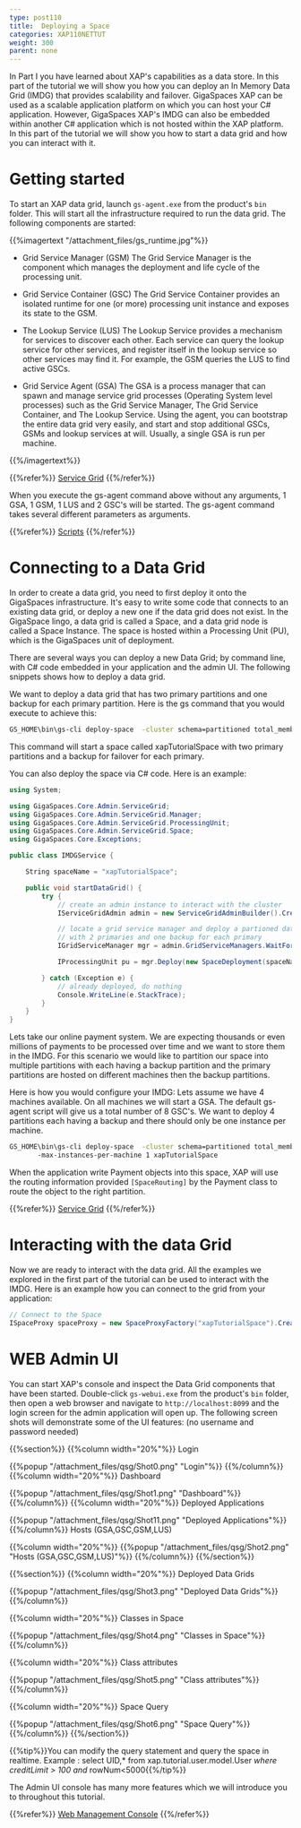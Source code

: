 ```yaml
---
type: post110
title:  Deploying a Space
categories: XAP110NETTUT
weight: 300
parent: none
---
```





In Part I you have learned about XAP's capabilities as a data store. In this part of the tutorial we will show you how you can deploy an In Memory Data Grid (IMDG) that provides scalability and failover. GigaSpaces XAP can be used as a scalable application platform on which you can host your C# application. However, GigaSpaces XAP's IMDG can also be embedded within another C# application which is not hosted within the XAP platform. In this part of the tutorial we will show you how to start a data grid and how you can interact with it.

# Getting started

To start an XAP data grid, launch `gs-agent.exe` from the product's `bin` folder. This will start all the infrastructure required to run the data grid. The following components are started: 

{{%imagertext "/attachment_files/gs_runtime.jpg"%}}

- Grid Service Manager (GSM)
The Grid Service Manager is the component which manages the deployment and life cycle of the processing unit.
 

- Grid Service Container (GSC)
The Grid Service Container provides an isolated runtime for one (or more) processing unit instance and exposes its state to the GSM.



- The Lookup Service (LUS)
The Lookup Service provides a mechanism for services to discover each other. Each service can query the lookup service for other services, and register itself in the lookup service so other services may find it. For example, the GSM queries the LUS to find active GSCs.

- Grid Service Agent (GSA)
The GSA is a process manager that can spawn and manage service grid processes (Operating System level processes) such as the Grid Service Manager, The Grid Service Container, and The Lookup Service. Using the agent, you can bootstrap the entire data grid very easily, and start and stop additional GSCs, GSMs and lookup services at will. Usually, a single GSA is run per machine.

{{%/imagertext%}}

{{%refer%}}
[Service Grid](/product_overview/service-grid.html)
{{%/refer%}}


When you execute the gs-agent command above without any arguments, 1 GSA, 1 GSM, 1 LUS and 2 GSC's will be started. The gs-agent command takes several different parameters as arguments.


{{%refer%}}
[Scripts]({{%currentadmurl%}}/scripts.html)
{{%/refer%}}


 
# Connecting to a Data Grid

In order to create a data grid, you need to first deploy it onto the GigaSpaces infrastructure. It's easy to write some code that connects to an existing data grid, or deploy a new one if the data grid does not exist. In the GigaSpace lingo, a data grid is called a Space, and a data grid node is called a Space Instance. The space is hosted within a Processing Unit (PU), which is the GigaSpaces unit of deployment. 

There are several ways you can deploy a new Data Grid; by command line, with C# code embedded in your application and the admin UI. The following snippets shows how to deploy a data grid.

We want to deploy a data grid that has two primary partitions and one backup for each primary partition.
Here is the gs command that you would execute to achieve this:

```bash
GS_HOME\bin\gs-cli deploy-space  -cluster schema=partitioned total_members=2,1  xapTutorialSpace
```
This command will start a space called xapTutorialSpace with two primary partitions and a backup for failover for each primary. 

You can also deploy the space via C# code. Here is an example:

```csharp
using System;

using GigaSpaces.Core.Admin.ServiceGrid;
using GigaSpaces.Core.Admin.ServiceGrid.Manager;
using GigaSpaces.Core.Admin.ServiceGrid.ProcessingUnit;
using GigaSpaces.Core.Admin.ServiceGrid.Space;
using GigaSpaces.Core.Exceptions;

public class IMDGService {

	String spaceName = "xapTutorialSpace";

	public void startDataGrid() {
		try {
			// create an admin instance to interact with the cluster
			IServiceGridAdmin admin = new ServiceGridAdminBuilder().CreateAdmin();

			// locate a grid service manager and deploy a partioned data grid
			// with 2 primaries and one backup for each primary
			IGridServiceManager mgr = admin.GridServiceManagers.WaitForAtLeastOne();

			IProcessingUnit pu = mgr.Deploy(new SpaceDeployment(spaceName).Partitioned(2, 1));

		} catch (Exception e) {
			// already deployed, do nothing
			Console.WriteLine(e.StackTrace);
		}
	}
}
```

Lets take our online payment system. We are expecting thousands or even millions of payments to be processed over time and we want to store them in the IMDG. For this scenario we would like to partition our space into multiple partitions with each having a backup partition and the primary partitions are hosted on different machines then the backup partitions. 

Here is how you would configure your IMDG:
Lets assume we have 4 machines available. On all machines we will start a GSA. The default gs-agent script will give us a total number of 8 GSC's. We want to deploy 4 partitions each having a backup and there should only be one instance per machine. 


```bash
GS_HOME\bin\gs-cli deploy-space  -cluster schema=partitioned total_members=4,1 
       -max-instances-per-machine 1 xapTutorialSpace
```
When the application write Payment objects into this space, XAP will use the routing information provided `[SpaceRouting]` by the Payment class to route the object to the right partition.



{{%refer%}}
[Service Grid](/product_overview/space-topologies.html)
{{%/refer%}}



# Interacting with the data Grid
Now we are ready to interact with the data grid. All the examples we explored in the first part of the tutorial can be used to interact with the IMDG. Here is an example how you can connect to the grid from your application:


```csharp
// Connect to the Space
ISpaceProxy spaceProxy = new SpaceProxyFactory("xapTutorialSpace").Create();
```

# WEB Admin UI  
 
You can start XAP's console and inspect the Data Grid components that have been started. Double-click `gs-webui.exe` from the product's `bin` folder, then open a web browser and navigate to `http://localhost:8099` and the login screen for the admin application will open up. The following screen shots will demonstrate some of the UI features: (no username and password needed)

 
{{%section%}}
{{%column width="20%"%}}
Login

{{%popup "/attachment_files/qsg/Shot0.png"  "Login"%}}
{{%/column%}}
{{%column width="20%"%}}
Dashboard

{{%popup   "/attachment_files/qsg/Shot1.png" "Dashboard"%}}
{{%/column%}}
{{%column width="20%"%}}
Deployed Applications

{{%popup "/attachment_files/qsg/Shot11.png" "Deployed Applications"%}}
{{%/column%}}
Hosts (GSA,GSC,GSM,LUS)

{{%column width="20%"%}}
{{%popup "/attachment_files/qsg/Shot2.png"  "Hosts (GSA,GSC,GSM,LUS)"%}}
{{%/column%}}
{{%/section%}}
 

{{%section%}}
{{%column width="20%"%}}
Deployed Data Grids

{{%popup "/attachment_files/qsg/Shot3.png"  "Deployed Data Grids"%}}
{{%/column%}}

{{%column width="20%"%}}
Classes in Space

{{%popup "/attachment_files/qsg/Shot4.png"  "Classes in Space"%}}
{{%/column%}}

{{%column width="20%"%}}
Class attributes

{{%popup "/attachment_files/qsg/Shot5.png" "Class attributes"%}}
{{%/column%}}

{{%column width="20%"%}}
Space Query

{{%popup "/attachment_files/qsg/Shot6.png" "Space Query"%}}
{{%/column%}}
{{%/section%}}
 
{{%tip%}}You can modify the query statement and query the space in realtime.
Example : select UID,* from xap.tutorial.user.model.User *where creditLimit > 100 and* rowNum<5000{{%/tip%}}
 
The Admin UI console has many more features which we will introduce you to throughout this tutorial.



{{%refer%}}
[Web Management Console]({{%currentadmurl%}}/web-management-console.html)
{{%/refer%}}

